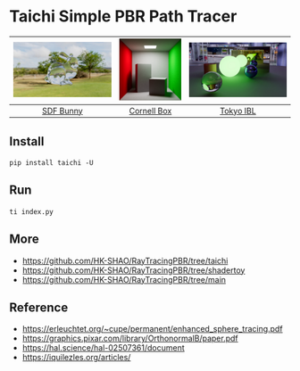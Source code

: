 # Taichi Simple PBR Path Tracer

|![SDF Bunny](./others/sdf_bunny_glass.jpg)|![Cornell Box](./others/cornell_box_taichi.png)|![Scene Demo](./others/tokyo_ibl.jpg)|
|:-:|:-:|:-:|
|[SDF Bunny](./examples/bunny/bunny_sdf_glass.py)|[Cornell Box](./examples/cornell_box/cornell_box_shortest.py)|[Tokyo IBL](./examples/scene_demo/tokyo_ibl.py)|

## Install

```shell
pip install taichi -U
```

## Run

```shell
ti index.py
```

## More

- https://github.com/HK-SHAO/RayTracingPBR/tree/taichi
- https://github.com/HK-SHAO/RayTracingPBR/tree/shadertoy
- https://github.com/HK-SHAO/RayTracingPBR/tree/main

## Reference

- https://erleuchtet.org/~cupe/permanent/enhanced_sphere_tracing.pdf
- https://graphics.pixar.com/library/OrthonormalB/paper.pdf
- https://hal.science/hal-02507361/document
- https://iquilezles.org/articles/